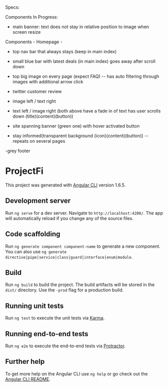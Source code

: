 Specs:

Components In Progress:
- main banner: text does not stay in relative position to image when screen resize


Components - Homepage -
 - top nav bar that always stays (keep in main index)
 - small blue bar with latest deals (in main index) goes away after scroll down

 - top big image on every page (expect FAQ)
 -- has auto filtering through images with additional arrow click

 - twitter customer review

 - image left / text right
 - text left / image right
 (both above have a fade in of text has user scrolls down (title)(content)(button))

 - site spanning banner (green one) with hover activated button

 - stay informed(transparent background (icon)(content)(button))
 --repeats on several pages

 -grey footer








# ProjectFi

This project was generated with [Angular CLI](https://github.com/angular/angular-cli) version 1.6.5.

## Development server

Run `ng serve` for a dev server. Navigate to `http://localhost:4200/`. The app will automatically reload if you change any of the source files.

## Code scaffolding

Run `ng generate component component-name` to generate a new component. You can also use `ng generate directive|pipe|service|class|guard|interface|enum|module`.

## Build

Run `ng build` to build the project. The build artifacts will be stored in the `dist/` directory. Use the `-prod` flag for a production build.

## Running unit tests

Run `ng test` to execute the unit tests via [Karma](https://karma-runner.github.io).

## Running end-to-end tests

Run `ng e2e` to execute the end-to-end tests via [Protractor](http://www.protractortest.org/).

## Further help

To get more help on the Angular CLI use `ng help` or go check out the [Angular CLI README](https://github.com/angular/angular-cli/blob/master/README.md).
